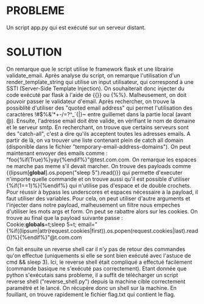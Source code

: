 # PROBLEME
Un script app.py qui est exécuté sur un serveur distant.

# SOLUTION
On remarque que le script utilise le framework flask et une librairie validate_email.
Après analyse du script, on remarque l'utilisation d'un render_template_string qui utilise un input utilisateur, qui correspond à une SSTI (Server-Side Template Injection). On souhaiterait donc injecter du code exécuté par flask à l'aide de {{}} ou {%%}. Malheusement, on doit pouvoir passer le validateur d'email. Après rechercher, on trouve la possiblité d'utiliser des "quoted email address" qui permet l'utilisation des caractères !#$%&'*+-/=?^_`{|}~ entre guillemet dans la partie local (avant @). Ensuite, l'adresse email doit être valide, en vérifiant le nom de domaine et le serveur smtp. En recherchant, on trouve que certains serveurs sont des "catch-all", c'est a dire qu'ils acceptent toutes les adresses emails. A partir de là, on va trouver une liste contenant plein de catch all domain (disponible dans le fichier "temporary-email-address-domains"). On peut maintenant envoyer des emails comme : "foo{%if(True)%}yay{%endif%}"@test.com.com. On remarque les espaces ne marche pas meme s'il devait marcher. On trouve des payloads comme {{lipsum[__global__].os.popen("sleep 5").read()}} qui permette d'executer n'importe quelle commande et on trouve aussi qu'il est possible d'utiliser {%if(1==1)%}{%endif%} qui n'utilise pas d'espace et de double crochets. Pour réussir à bypass les underscores et espaces nécessaire a la payload, il faut utiliser des variables. Pour cela, on peut utiliser d'autre arguments et l'injecter dans notre payload, malheusement un filtre nous empeches d'utiliser les mots args et form. On peut se rabattre alors sur les cookies. On trouve au final que la payload suivante passe :  
Cookie:__globals__=t;sleep 5=t;
email="{%if((lipsum|attr(request.cookies|first)).os.popen(request.cookies|last).read())%}{%endif%}"@t.com.com

On fait ensuite un reverse shell car il n'y pas de retour des commandes qu'on effectue (uniquements si elle se sont bien exécuté avec l'astuce de cmd && sleep 3). Ici, le reverse shell était compliqué a effectué facilement (commande basique ne s'exécuté pas correctement). Etant donnée que python s'exécutais sans probleme, il a suffit de télécharger un script reverse shell ("reverse_shell.py") depuis la machine cible correctement paramétré et le lancé. On récupère donc un shell sur la machine. En fouillant, on trouve rapidement le fichier flag.txt qui contient le flag.